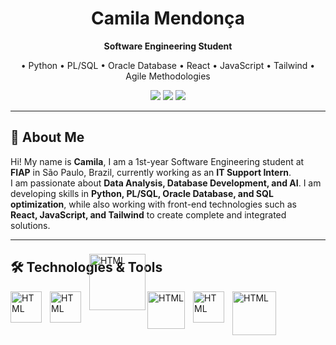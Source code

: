 <h1 align="center"> Camila Mendonça </h1>


<p align="center"><b>Software Engineering Student</b></p>
<p align="center">
   • Python • PL/SQL • Oracle Database • React • JavaScript • Tailwind • Agile Methodologies
</p>

<p align="center">
  <a href="www.linkedin.com/in/camila-mendonça-6b9640353" target="_blank"><img src="https://img.shields.io/badge/LinkedIn-%230077B5.svg?&style=for-the-badge&logo=linkedin&logoColor=white" /></a>
  <a href="camilamendonca777@gmail.com"><img src="https://img.shields.io/badge/Email-D14836?style=for-the-badge&logo=gmail&logoColor=white" /></a>
  <a href="https://www.instagram.com/mila.mendon/" target="_blank"><img src="https://img.shields.io/badge/Instagram-%23E4405F.svg?&style=for-the-badge&logo=instagram&logoColor=white" /></a>
</p>


---

## 📌 About Me

Hi! My name is **Camila**, I am a 1st-year Software Engineering student at **FIAP** in São Paulo, Brazil, currently working as an **IT Support Intern**.  
I am passionate about **Data Analysis, Database Development, and AI**. I am developing skills in **Python, PL/SQL, Oracle Database, and SQL optimization**, while also working with front-end technologies such as **React, JavaScript, and Tailwind** to create complete and integrated solutions. 

---

## 🛠 Technologies & Tools

<img
 align="left" 
    alt="HTML"
    title="Python" 
    width="50px" 
    style="padding-right: 10px;"
    src="https://cdn.jsdelivr.net/gh/devicons/devicon@latest/icons/python/python-original-wordmark.svg" />

<img
  align="left" 
    alt="HTML"
    title="Oracle SQL Developer" 
    width="50px" 
    style="padding-right: 10px;"
    src="https://cdn.jsdelivr.net/gh/devicons/devicon@latest/icons/sqldeveloper/sqldeveloper-original.svg" />

   <img
  align="left" 
    alt="HTML"
    title="Oracle PL/SQL" 
    width="90px" 
    style="padding-right: -10px; vertical-align: -10px; position: relative; top: -60px;"
    src=https://miro.medium.com/v2/resize:fit:880/1*IYIP9I9YhfuLsBlxgVfiVQ.png />

  <img
  align="left" 
    alt="HTML"
    title="React" 
    width="60px" 
    style="padding-right: 10px;"
    src= "https://cdn4.iconfinder.com/data/icons/logos-3/600/React.js_logo-512.png" />
        
<img
 align="left" 
    alt="HTML"
    title="JavaScript" 
    width="50px" 
    style="padding-right: 10px;"
    src="https://logodownload.org/wp-content/uploads/2022/04/javascript-logo-1.png" />

<img
  align="left" 
    alt="HTML"
    title="Tailwind CSS" 
    width="70px" 
    style="padding-right: 10px;"
    src="https://upload.wikimedia.org/wikipedia/commons/thumb/d/d5/Tailwind_CSS_Logo.svg/2560px-Tailwind_CSS_Logo.svg.png" />
